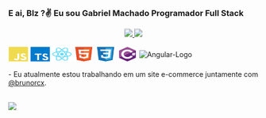 ### E ai, Blz ?✌ Eu sou Gabriel Machado Programador Full Stack

<div align="center">
  <a href="https://github.com/Machado21">
  <img height="180em" src="https://github-readme-stats.vercel.app/api?username=Machado21&show_icons=true&theme=dark&include_all_commits=true&count_private=true"/>
  <img height="180em" src="https://github-readme-stats.vercel.app/api/top-langs/?username=Machado21&layout=compact&langs_count=7&theme=dark"/>
  </a>
</div>

  <div style="display: inline_block"><br>
    <img align="center" alt="JavaScript" height="30" width="40" src="https://raw.githubusercontent.com/devicons/devicon/master/icons/javascript/javascript-plain.svg">
    <img align="center" alt="TypeScript" height="30" width="40" src="https://raw.githubusercontent.com/devicons/devicon/master/icons/typescript/typescript-plain.svg">
    <img align="center" alt="React" height="30" width="40" src="https://raw.githubusercontent.com/devicons/devicon/master/icons/react/react-original.svg">
    <img align="center" alt="HTML5" height="30" width="40" src="https://raw.githubusercontent.com/devicons/devicon/master/icons/html5/html5-original.svg">
    <img align="center" alt="CSS3" height="30" width="40" src="https://raw.githubusercontent.com/devicons/devicon/master/icons/css3/css3-original.svg">
   <img align="center" alt="Csharp" height="30" width="40" src="https://raw.githubusercontent.com/devicons/devicon/master/icons/csharp/csharp-original.svg">
  <img align="center" alt="Angular-Logo"  height="30"  src="https://assets.stickpng.com/images/5847ea22cef1014c0b5e4833.png">
  <img align="right" alt="" height="100" style="border-radius:50%;" src="https://www.blogson.com.br/wp-content/uploads/2017/10/584b607f5c2ff075429dc0e7b8d142ef.gif">
  

</div>
  <br/>  
 - Eu atualmente estou trabalhando em um site e-commerce juntamente com <a href="https://github.com/brunorcx">@brunorcx<a/>.
  <div>
  <br/>

  <a href="www.linkedin.com/in/gabriel-machado-dev" target="_blank"><img src="https://img.shields.io/badge/-LinkedIn-%230077B5?style=for-the-badge&logo=linkedin&logoColor=white" target="_blank"></a> 
 
</div>
  
<!--
**Machado21/Machado21** is a ✨ _special_ ✨ repository because its `README.md` (this file) appears on your GitHub profile.

Here are some ideas to get you started:

- 🔭 I’m currently working on ...
- 🌱 I’m currently learning ...
- 👯 I’m looking to collaborate on ...
- 🤔 I’m looking for help with ...
- 💬 Ask me about ...
- 📫 How to reach me: ...
- 😄 Pronouns: ...
- ⚡ Fun fact: ...
-->
